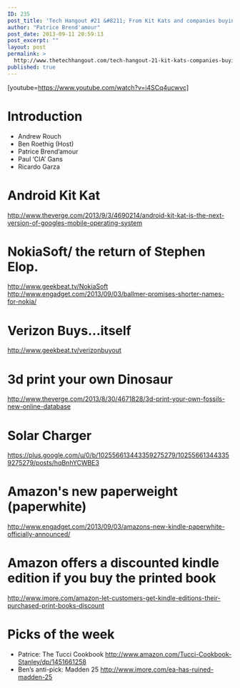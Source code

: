 ```yaml
---
ID: 235
post_title: 'Tech Hangout #21 &#8211; From Kit Kats and companies buying themselves'
author: "Patrice Brend'amour"
post_date: 2013-09-11 20:59:13
post_excerpt: ""
layout: post
permalink: >
  http://www.thetechhangout.com/tech-hangout-21-kit-kats-companies-buying-itselves/
published: true
---
```

[youtube=https://www.youtube.com/watch?v=i4SCq4ucwvc]
<h1>Introduction</h1>
<ul>
	<li>Andrew Rouch</li>
	<li>Ben Roethig (Host)</li>
	<li>Patrice Brend’amour</li>
	<li>Paul ‘CIA’ Gans</li>
	<li>Ricardo Garza</li>
</ul>
<h1>Android Kit Kat</h1>
<a href="http://www.theverge.com/2013/9/3/4690214/android-kit-kat-is-the-next-version-of-googles-mobile-operating-system">http://www.theverge.com/2013/9/3/4690214/android-kit-kat-is-the-next-version-of-googles-mobile-operating-system</a>
<h1>NokiaSoft/ the return of Stephen Elop.</h1>
<a href="http://www.geekbeat.tv/NokiaSoft">http://www.geekbeat.tv/NokiaSoft</a>
<a href="http://www.engadget.com/2013/09/03/ballmer-promises-shorter-names-for-nokia/">http://www.engadget.com/2013/09/03/ballmer-promises-shorter-names-for-nokia/</a>
<h1>Verizon Buys...itself</h1>
<a href="http://www.geekbeat.tv/verizonbuyout">http://www.geekbeat.tv/verizonbuyout</a>
<h1>3d print your own Dinosaur</h1>
<a href="http://www.theverge.com/2013/8/30/4671828/3d-print-your-own-fossils-new-online-database">http://www.theverge.com/2013/8/30/4671828/3d-print-your-own-fossils-new-online-database</a>
<h1>Solar Charger</h1>
<a href="https://plus.google.com/u/0/b/102556613443359275279/102556613443359275279/posts/hqBnhYCWBE3">https://plus.google.com/u/0/b/102556613443359275279/102556613443359275279/posts/hqBnhYCWBE3</a>
<h1>Amazon's new paperweight (paperwhite)</h1>
<a href="http://www.engadget.com/2013/09/03/amazons-new-kindle-paperwhite-officially-announced/">http://www.engadget.com/2013/09/03/amazons-new-kindle-paperwhite-officially-announced/</a>
<h1>Amazon offers a discounted kindle edition if you buy the printed book</h1>
<a href="http://www.imore.com/amazon-let-customers-get-kindle-editions-their-purchased-print-books-discount">http://www.imore.com/amazon-let-customers-get-kindle-editions-their-purchased-print-books-discount</a>
<h1>Picks of the week</h1>
<ul>
	<li>Patrice: The Tucci Cookbook <a href="http://www.amazon.com/Tucci-Cookbook-Stanley/dp/1451661258">http://www.amazon.com/Tucci-Cookbook-Stanley/dp/1451661258</a></li>
	<li>Ben’s anti-pick: Madden 25 <a href="http://www.imore.com/ea-has-ruined-madden-25">http://www.imore.com/ea-has-ruined-madden-25</a></li>
</ul>